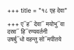 +++
title = "१८ एह देवा"

+++
ए᳓ह᳓ देवा᳓ मयोभु᳓वा  
दस्रा᳓ हि᳓रण्यवर्तनी  
उषर्बु᳓धो वहन्तु सो᳓मपीतये